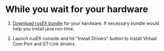 # While you wait for your hardware #

1. [Download rusEfi bundle](Download) for your hardware. If necessary bundle would help you install java run-time.

1. Launch rusEfi console and hit "Install Drivers" button to install Virtual Com Port and ST-Link drivers.  